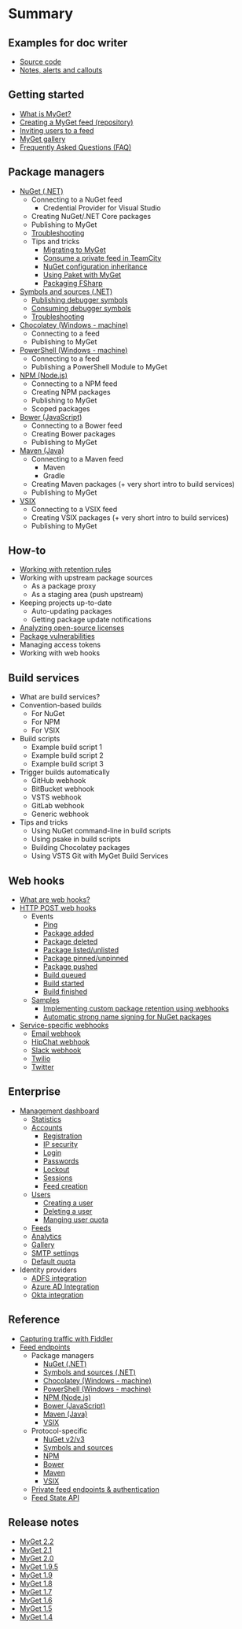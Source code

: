 # Summary

## Examples for doc writer
* [Source code](methods.md)
* [Notes, alerts and callouts](notesalertscallouts.md)

## Getting started
* [What is MyGet?](README.md)
* [Creating a MyGet feed \(repository\)](creating-a-myget-repository.md)
* [Inviting users to a feed](inviting-users-to-a-feed.md)
* [MyGet gallery](myget-gallery.md)
* [Frequently Asked Questions \(FAQ\)](frequently-asked-questions-faq.md)

## Package managers
* [NuGet \(.NET\)](package-managers/nuget.md)
    * Connecting to a NuGet feed
        * Credential Provider for Visual Studio
    * Creating NuGet/.NET Core packages
    * Publishing to MyGet
	* [Troubleshooting](package-managers/nuget.md#troubleshooting)
    * Tips and tricks
        * [Migrating to MyGet](package-managers/tips-tricks/migrating-to-myget.md)
        * [Consume a private feed in TeamCity](package-managers/tips-tricks/consume-a-private-feed-in-teamcity.md)
        * [NuGet configuration inheritance](package-managers/tips-tricks/nuget-configuration-inheritance.md)
        * [Using Paket with MyGet](package-managers/tips-tricks/using-paket-with-myget.md)
        * [Packaging FSharp](package-managers/tips-tricks/packaging-fsharp.md)
* [Symbols and sources \(.NET\)](package-managers/symbols-and-sources.md)
    * [Publishing debugger symbols](package-managers/symbols-and-sources.md#publishing-debugger-symbols)
    * [Consuming debugger symbols](package-managers/symbols-and-sources.md#consuming-debugger-symbols)
    * [Troubleshooting](package-managers/symbols-and-sources.md#troubleshooting)
* [Chocolatey \(Windows - machine\)](package-managers/chocolatey.md)
    * Connecting to a feed
    * Publishing to MyGet
* [PowerShell \(Windows - machine\)](package-managers/powershell.md)
    * Connecting to a feed
    * Publishing a PowerShell Module to MyGet
* [NPM \(Node.js\)](package-managers/npm.md)
    * Connecting to a NPM feed
    * Creating NPM packages
    * Publishing to MyGet
    * Scoped packages
* [Bower \(JavaScript\)](package-managers/bower.md)
    * Connecting to a Bower feed
    * Creating Bower packages
    * Publishing to MyGet
* [Maven \(Java\)](package-managers/maven.md)
    * Connecting to a Maven feed
        * Maven
        * Gradle
    * Creating Maven packages \(+ very short intro to build services\)
    * Publishing to MyGet
* [VSIX](package-managers/vsix.md)
    * Connecting to a VSIX feed
    * Creating VSIX packages \(+ very short intro to build services\)
    * Publishing to MyGet

## How-to
* [Working with retention rules](how-to/package-retention-rules.md)
* Working with upstream package sources
    * As a package proxy
    * As a staging area \(push upstream\)
* Keeping projects up-to-date
    * Auto-updating packages
    * Getting package update notifications
* [Analyzing open-source licenses](how-to/license-analysis.md)
* [Package vulnerabilities](how-to/package-vulnerabilities.md)
* Managing access tokens
* Working with web hooks

## Build services
* What are build services?
* Convention-based builds
    * For NuGet
    * For NPM
    * For VSIX
* Build scripts
    * Example build script 1
    * Example build script 2
    * Example build script 3
* Trigger builds automatically
    * GitHub webhook
    * BitBucket webhook
    * VSTS webhook
    * GitLab webhook
    * Generic webhook
* Tips and tricks
    * Using NuGet command-line in build scripts
    * Using psake in build scripts
    * Building Chocolatey packages
    * Using VSTS Git with MyGet Build Services

## Web hooks
* [What are web hooks?](webhooks/webhooks.md)
* [HTTP POST web hooks](webhooks/webhooks.md#http-post-webhook)
    * Events
        * [Ping](webhooks/webhooks.md#ping)
        * [Package added](webhooks/webhooks.md#package-added)
        * [Package deleted](webhooks/webhooks.md#package-deleted)
        * [Package listed\/unlisted](webhooks/webhooks.md#package-listed-unlisted)
        * [Package pinned\/unpinned](webhooks/webhooks.md#package-pinned-unpinned)
        * [Package pushed](webhooks/webhooks.md#package-pushed)
        * [Build queued](webhooks/webhooks.md#build-queued)
        * [Build started](webhooks/webhooks.md#build-started)
        * [Build finished](webhooks/webhooks.md#build-finished)
    * [Samples](webhooks/samples.md)
        * [Implementing custom package retention using webhooks](webhooks/samples.md#implementing-custom-package-retention-using-webhooks)
        * [Automatic strong name signing for NuGet packages](webhooks/samples.md#automatic-strong-name-signing-for-nuget-packages)
* [Service-specific webhooks](webhooks/webhooks.md#service-specific-webhooks)
    * [Email webhook](webhooks/webhooks.md#email-webhook)
    * [HipChat webhook](webhooks/webhooks.md#hipchat-webhook)
    * [Slack webhook](webhooks/webhooks.md#slack-webhook)
    * [Twilio](webhooks/webhooks.md#twilio-webhook)
    * [Twitter](webhooks/webhooks.md#twitter-webhook)

## Enterprise
* [Management dashboard](myget-enterprise/management-dashboard.md)
    * [Statistics](myget-enterprise/management-dashboard.md#statistics)
    * [Accounts](myget-enterprise/management-dashboard.md#accounts)
        * [Registration](myget-enterprise/management-dashboard.md#registration)
        * [IP security](myget-enterprise/management-dashboard.md#ip-security)
        * [Login](myget-enterprise/management-dashboard.md#registration-and-login)
        * [Passwords](myget-enterprise/management-dashboard.md#passwords)
        * [Lockout](myget-enterprise/management-dashboard.md#lockout)
        * [Sessions](myget-enterprise/management-dashboard.md#sessions)
        * [Feed creation](myget-enterprise/management-dashboard.md#feed-creation)
    * [Users](myget-enterprise/management-dashboard.md#users)
        * [Creating a user](myget-enterprise/management-dashboard.md#creating-a-user)
        * [Deleting a user](myget-enterprise/management-dashboard.md#deleting-a-user)
        * [Manging user quota](myget-enterprise/management-dashboard.md#managing-user-quota)
    * [Feeds](myget-enterprise/management-dashboard.md#feeds)
    * [Analytics](myget-enterprise/management-dashboard.md#analytics)
    * [Gallery](myget-enterprise/management-dashboard.md#gallery)
    * [SMTP settings](myget-enterprise/management-dashboard.md#smtp-settings)
    * [Default quota](myget-enterprise/management-dashboard.md#default-quota)
* Identity providers
    * [ADFS integration](myget-enterprise/adfs-integration.md)
    * [Azure AD Integration](myget-enterprise/azure-ad-integration.md)
    * [Okta integration](myget-enterprise/okta-integration.md)

## Reference
* [Capturing traffic with Fiddler](reference/capturing-traffic-with-fiddler.md)
* [Feed endpoints](reference/feed-endpoints.md)
    * Package managers
        * [NuGet \(.NET\)](reference/feed-endpoints.md#nuget-compatible-feed-endpoints)
        * [Symbols and sources \(.NET\)](reference/feed-endpoints.md#symbol-server-endpoints)
        * [Chocolatey \(Windows - machine\)](reference/feed-endpoints.md#nuget-compatible-feed-endpoints)
        * [PowerShell \(Windows - machine\)](reference/feed-endpoints.md#nuget-compatible-feed-endpoints)
        * [NPM \(Node.js\)](reference/feed-endpoints.md#npm-compatible-feed-endpoints)
        * [Bower \(JavaScript\)](reference/feed-endpoints.md#bower-compatible-feed-endpoints)
        * [Maven \(Java\)](reference/feed-endpoints.md#maven-compatible-feed-endpoints)
        * [VSIX](reference/feed-endpoints.md#vsix-compatible-feed-endpoints)
    * Protocol-specific
        * [NuGet v2\/v3](reference/feed-endpoints.md#nuget-compatible-feed-endpoints)
        * [Symbols and sources](reference/feed-endpoints.md#symbol-server-endpoints)
        * [NPM](reference/feed-endpoints.md#npm-compatible-feed-endpoints)
        * [Bower](reference/feed-endpoints.md#bower-compatible-feed-endpoints)
        * [Maven](reference/feed-endpoints.md#maven-compatible-feed-endpoints)
        * [VSIX](reference/feed-endpoints.md#vsix-compatible-feed-endpoints)
    * [Private feed endpoints & authentication](reference/feed-endpoints.md#private-feed-endpoints-and-authentication)
    * [Feed State API](reference/feed-state-api-endpoint.md)

## Release notes
* [MyGet 2.2](release-notes/myget-2.2.md)
* [MyGet 2.1](release-notes/myget-2.1.md)
* [MyGet 2.0](release-notes/myget-2.0.md)
* [MyGet 1.9.5](release-notes/myget-1.9.5.md)
* [MyGet 1.9](release-notes/myget-1.9.md)
* [MyGet 1.8](release-notes/myget-1.8.md)
* [MyGet 1.7](release-notes/myget-1.7.md)
* [MyGet 1.6](release-notes/myget-1.6.md)
* [MyGet 1.5](release-notes/myget-1.5.md)
* [MyGet 1.4](release-notes/myget-1.4.md)

